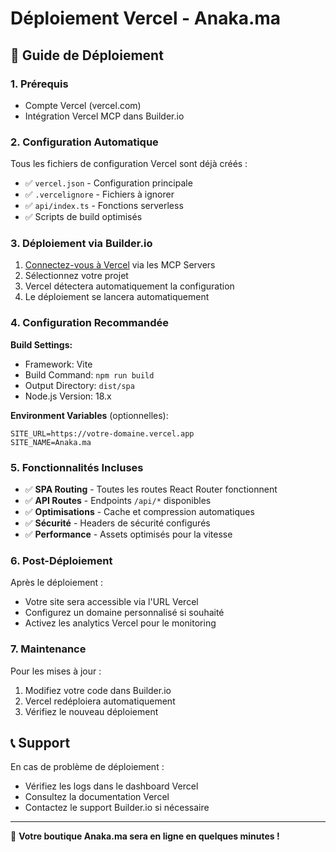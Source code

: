 # Déploiement Vercel - Anaka.ma

## 🚀 Guide de Déploiement

### 1. Prérequis
- Compte Vercel (vercel.com)
- Intégration Vercel MCP dans Builder.io

### 2. Configuration Automatique

Tous les fichiers de configuration Vercel sont déjà créés :

- ✅ `vercel.json` - Configuration principale
- ✅ `.vercelignore` - Fichiers à ignorer
- ✅ `api/index.ts` - Fonctions serverless
- ✅ Scripts de build optimisés

### 3. Déploiement via Builder.io

1. [Connectez-vous à Vercel](#open-mcp-popover) via les MCP Servers
2. Sélectionnez votre projet
3. Vercel détectera automatiquement la configuration
4. Le déploiement se lancera automatiquement

### 4. Configuration Recommandée

**Build Settings:**
- Framework: Vite
- Build Command: `npm run build`
- Output Directory: `dist/spa`
- Node.js Version: 18.x

**Environment Variables** (optionnelles):
```
SITE_URL=https://votre-domaine.vercel.app
SITE_NAME=Anaka.ma
```

### 5. Fonctionnalités Incluses

- ✅ **SPA Routing** - Toutes les routes React Router fonctionnent
- ✅ **API Routes** - Endpoints `/api/*` disponibles
- ✅ **Optimisations** - Cache et compression automatiques
- ✅ **Sécurité** - Headers de sécurité configurés
- ✅ **Performance** - Assets optimisés pour la vitesse

### 6. Post-Déploiement

Après le déploiement :
- Votre site sera accessible via l'URL Vercel
- Configurez un domaine personnalisé si souhaité
- Activez les analytics Vercel pour le monitoring

### 7. Maintenance

Pour les mises à jour :
1. Modifiez votre code dans Builder.io
2. Vercel redéploiera automatiquement
3. Vérifiez le nouveau déploiement

## 📞 Support

En cas de problème de déploiement :
- Vérifiez les logs dans le dashboard Vercel
- Consultez la documentation Vercel
- Contactez le support Builder.io si nécessaire

---
🌟 **Votre boutique Anaka.ma sera en ligne en quelques minutes !**
